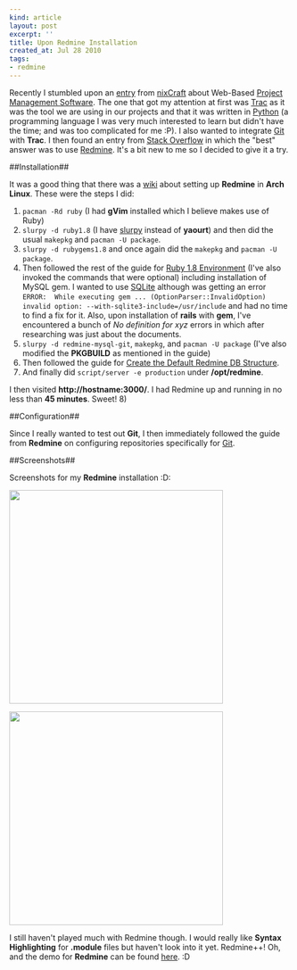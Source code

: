 ```yaml
---
kind: article
layout: post
excerpt: ''
title: Upon Redmine Installation
created_at: Jul 28 2010
tags: 
- redmine
---
```

Recently I stumbled upon an [entry](http://www.cyberciti.biz/tips/open-source-project-management-software.html) from [nixCraft](http://www.cyberciti.biz/) about Web-Based [Project Management Software](http://en.wikipedia.org/wiki/Project_management_software). The one that got my attention at first was [Trac](http://trac.edgewall.org/) as it was the tool we are using in our projects and that it was written in [Python](http://www.python.org/) (a programming language I was very much interested to learn but didn't have the time; and was too complicated for me :P). I also wanted to integrate [Git](http://git-scm.com) with __Trac__. I then found an entry from [Stack Overflow](http://stackoverflow.com/questions/623130/git-and-trac-or-similar) in which the "best" answer was to use [Redmine](http://www.redmine.org/). It's a bit new to me so I decided to give it a try.

##Installation##

It was a good thing that there was a [wiki](http://wiki.archlinux.org/index.php/Redmine_setup) about setting up __Redmine__ in __Arch Linux__. These were the steps I did:

1. `pacman -Rd ruby` (I had __gVim__ installed which I believe makes use of Ruby)
2. `slurpy -d ruby1.8` (I have [slurpy](http://aur.archlinux.org/packages.php?ID=28285) instead of __yaourt__) and then did the usual `makepkg` and `pacman -U package`.
3. `slurpy -d rubygems1.8` and once again did the `makepkg` and `pacman -U package`.
4. Then followed the rest of the guide for [Ruby 1.8 Environment](http://wiki.archlinux.org/index.php/Redmine_setup#Ruby_1.8_Environment) (I've also invoked the commands that were optional) including installation of MySQL gem. I wanted to use [SQLite](http://www.sqlite.org/) although was getting an error `ERROR:  While executing gem ... (OptionParser::InvalidOption)  invalid option: --with-sqlite3-include=/usr/include` and had no time to find a fix for it. Also, upon installation of __rails__ with __gem__, I've encountered a bunch of _No definition for xyz_ errors in which after researching was just about the documents.
5. `slurpy -d redmine-mysql-git`, `makepkg`, and `pacman -U package` (I've also modified the __PKGBUILD__ as mentioned in the guide)
6. Then followed the guide for [Create the Default Redmine DB Structure](http://wiki.archlinux.org/index.php/Redmine_setup#Create_the_Default_Redmine_DB_Structure).
7. And finally did `script/server -e production` under __/opt/redmine__.

I then visited __http://hostname:3000/__. I had Redmine up and running in no less than __45 minutes__. Sweet! 8)

##Configuration##

Since I really wanted to test out __Git__, I then immediately followed the guide from __Redmine__ on configuring repositories specifically for [Git](http://www.redmine.org/wiki/redmine/RedmineRepositories#Git-repository).

##Screenshots##

Screenshots for my __Redmine__ installation :D:

[<img src="http://dl.dropbox.com/u/24796303/blog/Pathauto%20Batch%20-%20Overview%20-%20Redmine_1280237854127.png" width="383" />](http://dl.dropbox.com/u/24796303/blog/Pathauto%20Batch%20-%20Overview%20-%20Redmine_1280237854127.png)

[<img src="http://dl.dropbox.com/u/24796303/blog/Pathauto%20Batch%20-%20pathauto_batch.module%20-%20Redmine_1280237875077.png" width="383" />](http://dl.dropbox.com/u/24796303/blog/Pathauto%20Batch%20-%20pathauto_batch.module%20-%20Redmine_1280237875077.png)

I still haven't played much with Redmine though. I would really like __Syntax Highlighting__ for __.module__ files but haven't look into it yet. Redmine++! Oh, and the demo for __Redmine__ can be found [here](http://demo.redmine.org/). :D
